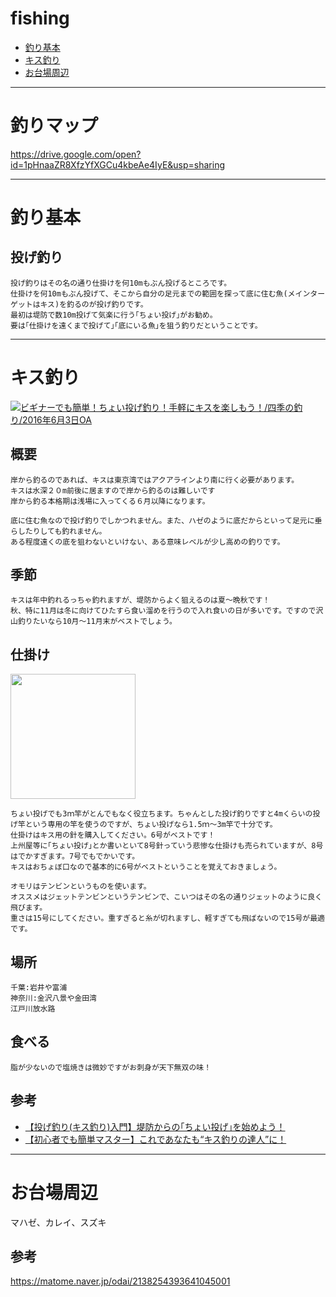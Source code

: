 # fishing
- [釣り基本](#釣り基本)
- [キス釣り](#キス釣り)
- [お台場周辺](#お台場周辺)

---
# 釣りマップ
https://drive.google.com/open?id=1pHnaaZR8XfzYfXGCu4kbeAe4IyE&usp=sharing

---
# 釣り基本
## 投げ釣り
```
投げ釣りはその名の通り仕掛けを何10mもぶん投げるところです。
仕掛けを何10mもぶん投げて、そこから自分の足元までの範囲を探って底に住む魚(メインターゲットはキス)を釣るのが投げ釣りです。
最初は堤防で数10m投げて気楽に行う｢ちょい投げ｣がお勧め。
要は｢仕掛けを遠くまで投げて｣｢底にいる魚｣を狙う釣りだということです。
```

---
# キス釣り

[![ビギナーでも簡単！ちょい投げ釣り！手軽にキスを楽しもう！/四季の釣り/2016年6月3日OA](https://img.youtube.com/vi/pkRNpD_PTEw/0.jpg)](https://www.youtube.com/watch?v=pkRNpD_PTEw)

## 概要
```
岸から釣るのであれば、キスは東京湾ではアクアラインより南に行く必要があります。
キスは水深２０m前後に居ますので岸から釣るのは難しいです
岸から釣る本格期は浅場に入ってくる６月以降になります。

底に住む魚なので投げ釣りでしかつれません。また、ハゼのように底だからといって足元に垂らしたりしても釣れません。
ある程度遠くの底を狙わないといけない、ある意味レベルが少し高めの釣りです。
```

## 季節
```
キスは年中釣れるっちゃ釣れますが、堤防からよく狙えるのは夏～晩秋です！
秋、特に11月は冬に向けてひたすら食い溜めを行うので入れ食いの日が多いです。ですので沢山釣りたいなら10月～11月末がベストでしょう。
```
## 仕掛け
<img src="http://i1.wp.com/fishing.trpn-wiser.com/wp-content/uploads/2016/03/wp-1458975532203.jpeg?zoom=2&w=580" width="200">

```
ちょい投げでも3ｍ竿がとんでもなく役立ちます。ちゃんとした投げ釣りですと4mくらいの投げ竿という専用の竿を使うのですが、ちょい投げなら1.5ｍ～3m竿で十分です。
仕掛けはキス用の針を購入してください。6号がベストです！
上州屋等に｢ちょい投げ｣とか書いといて8号針っていう悲惨な仕掛けも売られていますが、8号はでかすぎます。7号でもでかいです。
キスはおちょぼ口なので基本的に6号がベストということを覚えておきましょう。

オモリはテンビンというものを使います。
オススメはジェットテンビンというテンビンで、こいつはその名の通りジェットのように良く飛びます。
重さは15号にしてください。重すぎると糸が切れますし、軽すぎても飛ばないので15号が最適です。
```

## 場所
```
千葉:岩井や富浦
神奈川:金沢八景や金田湾
江戸川放水路
```
## 食べる
```
脂が少ないので塩焼きは微妙ですがお刺身が天下無双の味！
```
## 参考
- [【投げ釣り(キス釣り)入門】堤防からの｢ちょい投げ｣を始めよう！](http://fishing.trpn-wiser.com/2016/04/03/post-73/)
- [【初心者でも簡単マスター】これであなたも“キス釣りの達人”に！](https://matome.naver.jp/odai/2139125270075533301)

---
# お台場周辺
マハゼ、カレイ、スズキ

## 参考
https://matome.naver.jp/odai/2138254393641045001




